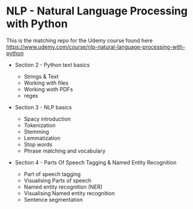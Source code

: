 # NLP - Natural Language Processing with Python

This is the matching repo for the Udemy course found here https://www.udemy.com/course/nlp-natural-language-processing-with-python


- Section 2 - Python text basics
    - Strings & Text
    - Working with files
    - Working woth PDFs
    - regex

- Section 3 - NLP basics
    - Spacy introduction
    - Tokenization
    - Stemming
    - Lemmatization
    - Stop words
    - Phrase matching and vocabulary

- Section 4 - Parts Of Speech Tagging & Named Entity Recognition
    - Part of speech tagging
    - Visualising Parts of speech
    - Named entity recognition (NER)
    - Visualising Named entity recognition
    - Sentence segmentation
